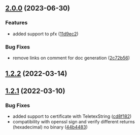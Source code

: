 ## [2.0.0](https://github.com/nodecfdi/credentials/compare/v1.3.0...v2.0.0) (2023-06-30)

### Features

* added support to pfx ([11d9ec2](https://github.com/nodecfdi/credentials/commit/11d9ec22928c84eaa68abbaded2b4b8e4f688216))

### Bug Fixes

* remove links on comment for doc generation ([2c72b56](https://github.com/nodecfdi/credentials/commit/2c72b56461d7a7d91b10b2f8ac21fb5da14164b8))
## [1.2.2](https://github.com/nodecfdi/credentials/compare/v1.2.1...v1.2.2) (2022-03-14)
## [1.2.1](https://github.com/nodecfdi/credentials/compare/44b4483f51fa7251b6e8a5d46ab3d84349b9406a...v1.2.1) (2022-03-10)

### Bug Fixes

* added support to certificate with TeletexString ([cd8f182](https://github.com/nodecfdi/credentials/commit/cd8f1827e06a5917c41940e82b8d696379362d5d))
* compatibility with openssl sign and verify different returns (hexadecimal) no binary ([44b4483](https://github.com/nodecfdi/credentials/commit/44b4483f51fa7251b6e8a5d46ab3d84349b9406a))
